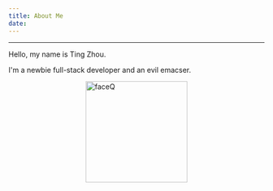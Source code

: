 ```yaml
---
title: About Me
date:
---
```


---

Hello, my name is Ting Zhou.

I'm a newbie full-stack developer and an evil emacser.

<img src="/img/faceQ.JPG" alt="faceQ" style="width: 200px; margin:auto;display: block;"/>
